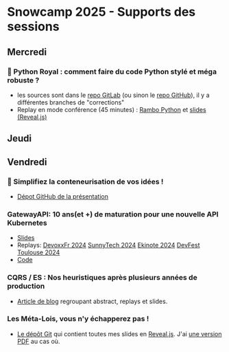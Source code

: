 # Snowcamp 2025 - Supports des sessions

## Mercredi

### 🐍 Python Royal : comment faire du code Python stylé et méga robuste ?
* les sources sont dans le [repo GitLab](https://gitlab.com/jgaffiot1/python-royal) (ou sinon le [repo GitHub](https://github.com/Lenormju/python-royal/)), il y a différentes branches de "corrections"
* Replay en mode conférence (45 minutes) : [Rambo Python](https://youtube.com/watch?v=t-f0cuOiuu0) et [slides (Reveal.js)](https://www.lenormand-julien.fr/talks/Meetup%20Python%202024-10%20-%20Rambo%20Python.html)

## Jeudi

## Vendredi

### 🐋 Simplifiez la conteneurisation de vos idées !

* [Dépot GitHub de la présentation](https://github.com/taorepoara/pres-dofigen)

### GatewayAPI: 10 ans(et +) de maturation pour une nouvelle API Kubernetes 

* [Slides](https://link.davinkevin.fr/GwAPI-snowcamp25-slides)
* Replays: [DevoxxFr 2024](https://link.davinkevin.fr/GwAPI-devoxxfr24-video) [SunnyTech 2024](https://link.davinkevin.fr/GwAPI-sunnytech24-video) [Ekinote 2024](https://link.davinkevin.fr/GwAPI-ekinote2024-video) [DevFest Toulouse 2024](https://link.davinkevin.fr/GwAPI-DevFestTLS24-video)
* [Code](https://link.davinkevin.fr/GwAPI-snowcamp25-code)

### CQRS / ES : Nos heuristiques après plusieurs années de production

* [Article de blog](https://romaintrm.github.io/posts/2024-11-26/) regroupant abstract, replays et slides.  

### Les Méta-Lois, vous n'y échapperez pas !

* [Le dépôt Git](https://github.com/StephaneTrebel/presentations/tree/main/meta-lois) qui contient toutes mes slides en [Reveal.js](https://revealjs.com/). J'ai [une version PDF](https://github.com/StephaneTrebel/presentations/blob/main/meta-lois/slides-snowcamp.pdf) au cas où.

